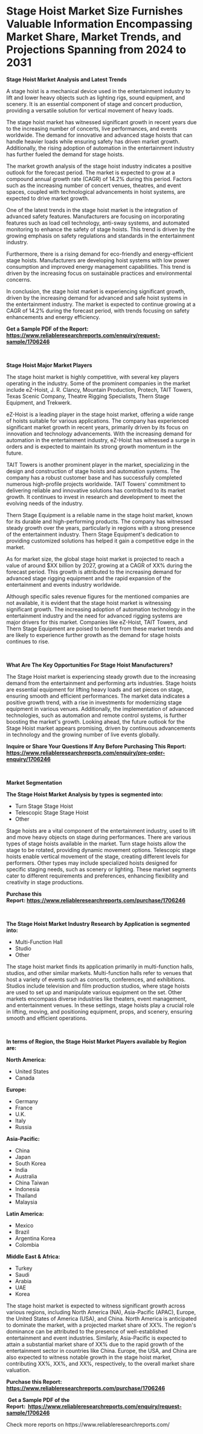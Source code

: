 <p><h1>Stage Hoist Market Size Furnishes Valuable Information Encompassing Market Share, Market Trends, and Projections Spanning from 2024 to 2031</h1></p><p><strong>Stage Hoist Market Analysis and Latest Trends</strong></p>
<p><p>A stage hoist is a mechanical device used in the entertainment industry to lift and lower heavy objects such as lighting rigs, sound equipment, and scenery. It is an essential component of stage and concert production, providing a versatile solution for vertical movement of heavy loads.</p><p>The stage hoist market has witnessed significant growth in recent years due to the increasing number of concerts, live performances, and events worldwide. The demand for innovative and advanced stage hoists that can handle heavier loads while ensuring safety has driven market growth. Additionally, the rising adoption of automation in the entertainment industry has further fueled the demand for stage hoists.</p><p>The market growth analysis of the stage hoist industry indicates a positive outlook for the forecast period. The market is expected to grow at a compound annual growth rate (CAGR) of 14.2% during this period. Factors such as the increasing number of concert venues, theatres, and event spaces, coupled with technological advancements in hoist systems, are expected to drive market growth.</p><p>One of the latest trends in the stage hoist market is the integration of advanced safety features. Manufacturers are focusing on incorporating features such as load cell technology, anti-sway systems, and automated monitoring to enhance the safety of stage hoists. This trend is driven by the growing emphasis on safety regulations and standards in the entertainment industry.</p><p>Furthermore, there is a rising demand for eco-friendly and energy-efficient stage hoists. Manufacturers are developing hoist systems with low power consumption and improved energy management capabilities. This trend is driven by the increasing focus on sustainable practices and environmental concerns.</p><p>In conclusion, the stage hoist market is experiencing significant growth, driven by the increasing demand for advanced and safe hoist systems in the entertainment industry. The market is expected to continue growing at a CAGR of 14.2% during the forecast period, with trends focusing on safety enhancements and energy efficiency.</p></p>
<p><strong>Get a Sample PDF of the Report:&nbsp; <a href="https://www.reliableresearchreports.com/enquiry/request-sample/1706246">https://www.reliableresearchreports.com/enquiry/request-sample/1706246</a></strong></p>
<p>&nbsp;</p>
<p><strong>Stage Hoist Major Market Players</strong></p>
<p><p>The stage hoist market is highly competitive, with several key players operating in the industry. Some of the prominent companies in the market include eZ-Hoist, J. R. Clancy, Mountain Production, Protech, TAIT Towers, Texas Scenic Company, Theatre Rigging Specialists, Thern Stage Equipment, and Trekwerk.</p><p>eZ-Hoist is a leading player in the stage hoist market, offering a wide range of hoists suitable for various applications. The company has experienced significant market growth in recent years, primarily driven by its focus on innovation and technology advancements. With the increasing demand for automation in the entertainment industry, eZ-Hoist has witnessed a surge in orders and is expected to maintain its strong growth momentum in the future.</p><p>TAIT Towers is another prominent player in the market, specializing in the design and construction of stage hoists and automation systems. The company has a robust customer base and has successfully completed numerous high-profile projects worldwide. TAIT Towers' commitment to delivering reliable and innovative solutions has contributed to its market growth. It continues to invest in research and development to meet the evolving needs of the industry.</p><p>Thern Stage Equipment is a reliable name in the stage hoist market, known for its durable and high-performing products. The company has witnessed steady growth over the years, particularly in regions with a strong presence of the entertainment industry. Thern Stage Equipment's dedication to providing customized solutions has helped it gain a competitive edge in the market.</p><p>As for market size, the global stage hoist market is projected to reach a value of around $XX billion by 2027, growing at a CAGR of XX% during the forecast period. This growth is attributed to the increasing demand for advanced stage rigging equipment and the rapid expansion of the entertainment and events industry worldwide.</p><p>Although specific sales revenue figures for the mentioned companies are not available, it is evident that the stage hoist market is witnessing significant growth. The increasing adoption of automation technology in the entertainment industry and the need for advanced rigging systems are major drivers for this market. Companies like eZ-Hoist, TAIT Towers, and Thern Stage Equipment are poised to benefit from these market trends and are likely to experience further growth as the demand for stage hoists continues to rise.</p></p>
<p>&nbsp;</p>
<p><strong>What Are The Key Opportunities For Stage Hoist Manufacturers?</strong></p>
<p><p>The Stage Hoist market is experiencing steady growth due to the increasing demand from the entertainment and performing arts industries. Stage hoists are essential equipment for lifting heavy loads and set pieces on stage, ensuring smooth and efficient performances. The market data indicates a positive growth trend, with a rise in investments for modernizing stage equipment in various venues. Additionally, the implementation of advanced technologies, such as automation and remote control systems, is further boosting the market's growth. Looking ahead, the future outlook for the Stage Hoist market appears promising, driven by continuous advancements in technology and the growing number of live events globally.</p></p>
<p><strong>Inquire or Share Your Questions If Any Before Purchasing This Report: <a href="https://www.reliableresearchreports.com/enquiry/pre-order-enquiry/1706246">https://www.reliableresearchreports.com/enquiry/pre-order-enquiry/1706246</a></strong></p>
<p>&nbsp;</p>
<p><strong>Market Segmentation</strong></p>
<p><strong>The Stage Hoist Market Analysis by types is segmented into:</strong></p>
<p><ul><li>Turn Stage Stage Hoist</li><li>Telescopic Stage Stage Hoist</li><li>Other</li></ul></p>
<p><p>Stage hoists are a vital component of the entertainment industry, used to lift and move heavy objects on stage during performances. There are various types of stage hoists available in the market. Turn stage hoists allow the stage to be rotated, providing dynamic movement options. Telescopic stage hoists enable vertical movement of the stage, creating different levels for performers. Other types may include specialized hoists designed for specific staging needs, such as scenery or lighting. These market segments cater to different requirements and preferences, enhancing flexibility and creativity in stage productions.</p></p>
<p><strong>Purchase this Report:&nbsp;<a href="https://www.reliableresearchreports.com/purchase/1706246">https://www.reliableresearchreports.com/purchase/1706246</a></strong></p>
<p>&nbsp;</p>
<p><strong>The Stage Hoist Market Industry Research by Application is segmented into:</strong></p>
<p><ul><li>Multi-Function Hall</li><li>Studio</li><li>Other</li></ul></p>
<p><p>The stage hoist market finds its application primarily in multi-function halls, studios, and other similar markets. Multi-function halls refer to venues that host a variety of events such as concerts, conferences, and exhibitions. Studios include television and film production studios, where stage hoists are used to set up and manipulate various equipment on the set. Other markets encompass diverse industries like theaters, event management, and entertainment venues. In these settings, stage hoists play a crucial role in lifting, moving, and positioning equipment, props, and scenery, ensuring smooth and efficient operations.</p></p>
<p>&nbsp;</p>
<p><strong>In terms of Region, the Stage Hoist Market Players available by Region are:</strong></p>
<p>
    <p> <strong> North America: </strong>
        <ul>
            <li>United States</li>
            <li>Canada</li>
        </ul>
        </p> 
    <p> <strong> Europe: </strong>
        <ul>
            <li>Germany</li>
            <li>France</li>
            <li>U.K.</li>
            <li>Italy</li>
            <li>Russia</li>
        </ul>
        </p> 
    <p> <strong> Asia-Pacific: </strong>
        <ul>
            <li>China</li>
            <li>Japan</li>
            <li>South Korea</li>
            <li>India</li>
            <li>Australia</li>
            <li>China Taiwan</li>
            <li>Indonesia</li>
            <li>Thailand</li>
            <li>Malaysia</li>
        </ul>
        </p> 
    <p> <strong> Latin America: </strong>
        <ul>
            <li>Mexico</li>
            <li>Brazil</li>
            <li>Argentina Korea</li>
            <li>Colombia</li>
        </ul>
        </p> 
    <p> <strong> Middle East & Africa: </strong>
        <ul>
            <li>Turkey</li>
            <li>Saudi</li>
            <li>Arabia</li>
            <li>UAE</li>
            <li>Korea</li>
        </ul>
    </p>
    </p>
<p><p>The stage hoist market is expected to witness significant growth across various regions, including North America (NA), Asia-Pacific (APAC), Europe, the United States of America (USA), and China. North America is anticipated to dominate the market, with a projected market share of XX%. The region's dominance can be attributed to the presence of well-established entertainment and event industries. Similarly, Asia-Pacific is expected to attain a substantial market share of XX% due to the rapid growth of the entertainment sector in countries like China. Europe, the USA, and China are also expected to witness notable growth in the stage hoist market, contributing XX%, XX%, and XX%, respectively, to the overall market share valuation.</p></p>
<p><strong>Purchase this Report: <a href="https://www.reliableresearchreports.com/purchase/1706246">https://www.reliableresearchreports.com/purchase/1706246</a></strong></p>
<p>&nbsp;<strong>Get a Sample PDF of the Report:&nbsp;&nbsp;<a href="https://www.reliableresearchreports.com/enquiry/request-sample/1706246">https://www.reliableresearchreports.com/enquiry/request-sample/1706246</a></strong></p>
<p><strong></strong></p>
<p>Check more reports on https://www.reliableresearchreports.com/</p>
